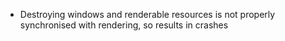 * Destroying windows and renderable resources is not properly synchronised with rendering, so results in crashes